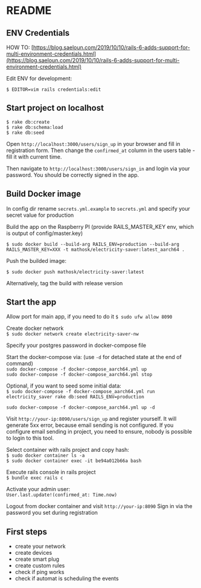 # README

## ENV Credentials
HOW TO: [https://blog.saeloun.com/2019/10/10/rails-6-adds-support-for-multi-environment-credentials.html](https://blog.saeloun.com/2019/10/10/rails-6-adds-support-for-multi-environment-credentials.html)

Edit ENV for development:  
```
$ EDITOR=vim rails credentials:edit
```


## Start project on localhost
```
$ rake db:create
$ rake db:schema:load
$ rake db:seed
```

Open `http://localhost:3000/users/sign_up` in your browser and fill in registration form. Then change the `confirmed_at` column in the users table - fill it with current time.

Then navigate to `http://localhost:3000/users/sign_in` and login via your password. You should be correctly signed in the app.

## Build Docker image
In config dir rename `secrets.yml.example` to `secrets.yml` and specify your secret value for production

Build the app on the Raspberry PI (provide RAILS_MASTER_KEY env, which is output of config/master.key)  
``` 
$ sudo docker build --build-arg RAILS_ENV=production --build-arg RAILS_MASTER_KEY=XXX -t mathosk/electricity-saver:latest_aarch64 .
```

Push the builded image:  
``` 
$ sudo docker push mathosk/electricity-saver:latest
```
Alternatively, tag the build with release version

## Start the app
Allow port for main app, if you need to do it 
`$ sudo ufw allow 8090`

Create docker network  
`$ sudo docker network create electricity-saver-nw`

Specify your postgres password in docker-compose file 

Start the docker-compose via:  (use `-d` for detached state at the end of command)  
`sudo docker-compose -f docker-compose_aarch64.yml up`  
`sudo docker-compose -f docker-compose_aarch64.yml stop`

Optional, if you want to seed some initial data:  
`$ sudo docker-compose -f docker-compose_aarch64.yml run electricity_saver rake db:seed RAILS_ENV=production`

`sudo docker-compose -f docker-compose_aarch64.yml up -d`  

Visit `http://your-ip:8090/users/sign_up` and register yourself. It will generate 5xx error, because email sending is not configured.
If you configure email sending in project, you need to ensure, nobody is possible to login to this tool.

Select container with rails project and copy hash:  
`$ sudo docker container ls -a`  
`$ sudo docker container exec -it be94a012b66a bash`

Execute rails console in rails project  
`$ bundle exec rails c`

Activate your admin user:  
`User.last.update!(confirmed_at: Time.now)`

Logout from docker container and visit `http://your-ip:8090` Sign in via the password you set during registration

## First steps
- create your network
- create devices
- create smart plug
- create custom rules
- check if ping works
- check if automat is scheduling the events